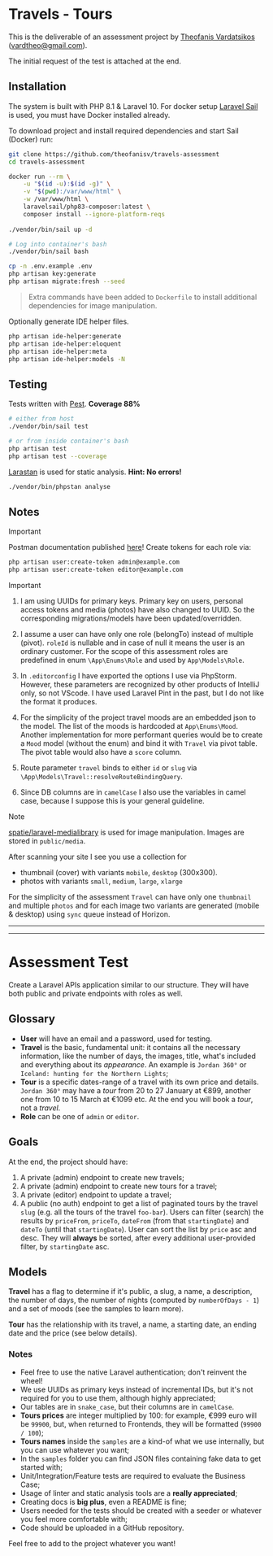 Travels - Tours
===============

This is the deliverable of an assessment project by [Theofanis Vardatsikos](https://www.linkedin.com/in/theofanis-vardatsikos/) ([vardtheo@gmail.com](mailto:vardtheo@gmail.com)).

The initial request of the test is attached at the end.

## Installation

The system is built with PHP 8.1 & Laravel 10.
For docker setup [Laravel Sail](https://laravel.com/docs/10.x/sail) is used, you must have Docker installed already.

To download project and install required dependencies and start Sail (Docker) run:

```bash
git clone https://github.com/theofanisv/travels-assessment
cd travels-assessment

docker run --rm \
    -u "$(id -u):$(id -g)" \
    -v "$(pwd):/var/www/html" \
    -w /var/www/html \
    laravelsail/php83-composer:latest \
    composer install --ignore-platform-reqs
    
./vendor/bin/sail up -d

# Log into container's bash
./vendor/bin/sail bash

cp -n .env.example .env
php artisan key:generate
php artisan migrate:fresh --seed
```

> Extra commands have been added to `Dockerfile` to install additional dependencies for image manipulation.

Optionally generate IDE helper files.

```bash
php artisan ide-helper:generate
php artisan ide-helper:eloquent
php artisan ide-helper:meta
php artisan ide-helper:models -N
```


## Testing

Tests written with [Pest](https://pestphp.com). **Coverage 88%**

```bash
# either from host
./vendor/bin/sail test

# or from inside container's bash
php artisan test
php artisan test --coverage
```

[Larastan](https://github.com/larastan/larastan) is used for static analysis. **Hint: No errors!**

```bash
./vendor/bin/phpstan analyse
```

## Notes


> [!IMPORTANT]
> Postman documentation published [here](https://documenter.getpostman.com/view/1408338/2sA2rCV2ak)!
> Create tokens for each role via:
> 
> ```bash
> php artisan user:create-token admin@example.com
> php artisan user:create-token editor@example.com
> ``` 

> [!IMPORTANT]
>
> 1. I am using UUIDs for primary keys.
  Primary key on users, personal access tokens and media (photos) have also changed to UUID.
  So the corresponding migrations/models have been updated/overridden.
>
> 2. I assume a user can have only one role (belongTo) instead of multiple (pivot).
  `roleId` is nullable and in case of null it means the user is an ordinary customer.
  For the scope of this assessment roles are predefined in enum `\App\Enums\Role` and used by `App\Models\Role`.
>
> 3. In `.editorconfig` I have exported the options I use via PhpStorm.
  However, these parameters are recognized by other products of IntelliJ only, so not VScode.
  I have used Laravel Pint in the past, but I do not like the format it produces.
>
> 4. For the simplicity of the project travel moods are an embedded json to the model.
  The list of the moods is hardcoded at `App\Enums\Mood`.
  Another implementation for more performant queries would be to create a `Mood` model (without the enum) and bind it with `Travel` via pivot table.
  The pivot table would also have a `score` column.
>
> 5. Route parameter `travel` binds to either `id` or `slug` via `\App\Models\Travel::resolveRouteBindingQuery`.
>
> 7. Since DB columns are in `camelCase` I also use the variables in camel case, because I suppose this is your general guideline.
>


> [!Note]
>
> [spatie/laravel-medialibrary](https://spatie.be/docs/laravel-medialibrary/v11) is used for image manipulation.
> Images are stored in `public/media`.
>
> After scanning your site I see you use a collection for
>   - thumbnail (cover) with variants `mobile`, `desktop` (300x300).
>   - photos with variants `small`, `medium`, `large`, `xlarge`
>
> For the simplicity of the assessment `Travel` can have only one `thumbnail` and multiple `photos` and for each image
> two variants are generated (mobile & desktop) using `sync` queue instead of Horizon.


-------------------------------------------------------


-------------------------------------------------------


# Assessment Test

Create a Laravel APIs application similar to our structure. They will have both public and private endpoints with roles as well.

## Glossary

- **User** will have an email and a password, used for testing.
- **Travel** is the basic, fundamental unit: it contains all the necessary information, like the number of days, the images, title, what's included and everything about its *appearance*. An example is `Jordan 360°` or `Iceland: hunting for the Northern Lights`;
- **Tour** is a specific dates-range of a travel with its own price and details. `Jordan 360°` may have a *tour* from 20 to 27 January at €899, another one from 10 to 15 March at €1099 etc. At the end you will book a *tour*, not a *travel*.
- **Role** can be one of `admin` or `editor`.

## Goals

At the end, the project should have:

1. A private (admin) endpoint to create new travels;
2. A private (admin) endpoint to create new tours for a travel;
3. A private (editor) endpoint to update a travel;
4. A public (no auth) endpoint to get a list of paginated tours by the travel `slug` (e.g. all the tours of the travel `foo-bar`). Users can filter (search) the results by `priceFrom`, `priceTo`, `dateFrom` (from that `startingDate`) and `dateTo` (until that `startingDate`). User can sort the list by `price` asc and desc. They will **always** be sorted, after every additional user-provided filter, by `startingDate` asc.

## Models

**Travel** has a flag to determine if it's public, a slug, a name, a description, the number of days, the number of nights (computed by `numberOfDays - 1`) and a set of moods (see the samples to learn more).

**Tour** has the relationship with its travel, a name, a starting date, an ending date and the price (see below details).

### Notes

- Feel free to use the native Laravel authentication; don't reinvent the wheel!
- We use UUIDs as primary keys instead of incremental IDs, but it's not required for you to use them, although highly appreciated;
- Our tables are in `snake_case`, but their columns are in `camelCase`.
- **Tours prices** are integer multiplied by 100: for example, €999 euro will be `99900`, but, when returned to Frontends, they will be formatted (`99900 / 100`);
- **Tours names** inside the `samples` are a kind-of what we use internally, but you can use whatever you want;
- In the `samples` folder you can find JSON files containing fake data to get started with;
- Unit/Integration/Feature tests are required to evaluate the Business Case;
- Usage of linter and static analysis tools are a **really appreciated**;
- Creating docs is **big plus**, even a README is fine;
- Users needed for the tests should be created with a seeder or whatever you feel more comfortable with;
- Code should be uploaded in a GitHub repository.

Feel free to add to the project whatever you want! 
